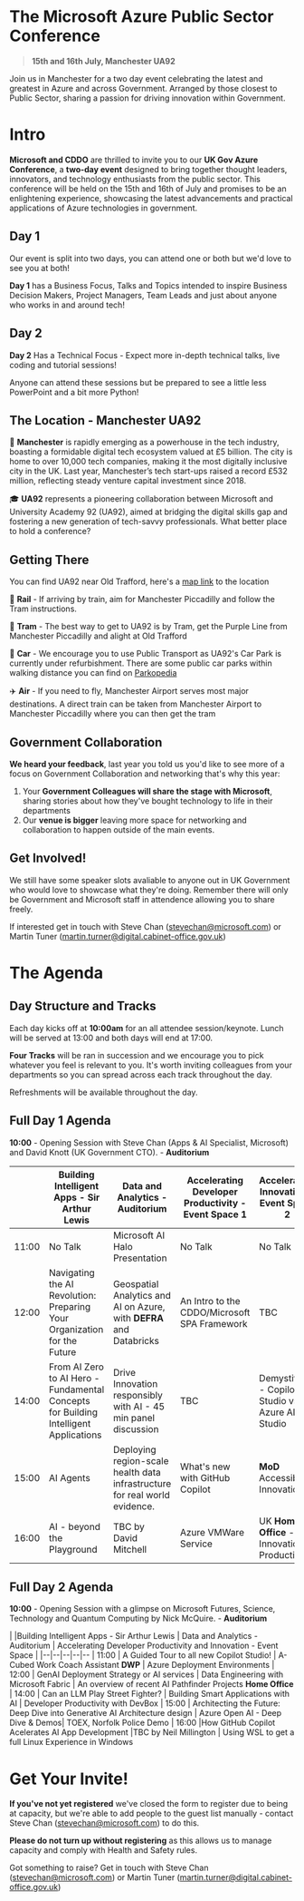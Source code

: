 

# The Microsoft Azure Public Sector Conference 

> **15th and 16th July, Manchester UA92**

Join us in Manchester for a two day event celebrating the latest and greatest in Azure and across Government. Arranged by those closest to Public Sector, sharing a passion for driving innovation within Government. 


# Intro

**Microsoft and CDDO** are thrilled to invite you to our **UK Gov Azure Conference**, a **two-day event** designed to bring together thought leaders, innovators, and technology enthusiasts from the public sector. This conference will be held on the 15th and 16th of July and promises to be an enlightening experience, showcasing the latest advancements and practical applications of Azure technologies in government.

## Day 1

Our event is split into two days, you can attend one or both but we'd love to see you at both!

**Day 1** has a Business Focus, Talks and Topics intended to inspire Business Decision Makers, Project Managers, Team Leads and just about anyone who works in and around tech!

## Day 2

**Day 2** Has a Technical Focus - Expect more in-depth technical talks, live coding and tutorial sessions!

Anyone can attend these sessions but be prepared to see a little less PowerPoint and a bit more Python!

## The Location - Manchester UA92 

🏢 **Manchester** is rapidly emerging as a powerhouse in the tech industry, boasting a formidable digital tech ecosystem valued at £5 billion. The city is home to over 10,000 tech companies, making it the most digitally inclusive city in the UK. Last year, Manchester’s tech start-ups raised a record £532 million, reflecting steady venture capital investment since 2018.

🎓 **UA92** represents a pioneering collaboration between Microsoft and University Academy 92 (UA92), aimed at bridging the digital skills gap and fostering a new generation of tech-savvy professionals. What better place to hold a conference?

## Getting There

You can find UA92 near Old Trafford, here's a [map link](https://maps.app.goo.gl/zFuKhJenMg9S1FiEA) to the location


🚝 **Rail** - If arriving by train, aim for Manchester Piccadilly and follow the Tram instructions. 

🚃 **Tram** - The best way to get to UA92 is by Tram, get the Purple Line from Manchester Piccadilly and alight at Old Trafford

🚗 **Car** - We encourage you to use Public Transport as UA92's Car Park is currently under refurbishment. There are some public car parks within walking distance you can find on [Parkopedia](https://en.parkopedia.co.uk/parking/locations/old_trafford_greater_manchester_england_united_kingdom_7753gcw2hhnx9q804b/?country=uk&arriving=202407150900&leaving=202407151800)

✈️ **Air** - If you need to fly, Manchester Airport serves most major destinations. A direct train can be taken from Manchester Airport to Manchester Piccadilly where you can then get the tram

## Government Collaboration

**We heard your feedback**, last year you told us you'd like to see more of a focus on Government Collaboration and networking that's why this year:

 1. Your **Government Colleagues will share the stage with Microsoft**, sharing stories about how they've bought technology to life in their departments
 2. Our **venue is bigger** leaving more space for networking and collaboration to happen outside of the main events.

## Get Involved!
We still have some speaker slots avaliable to anyone out in UK Government who would love to showcase what they're doing. Remember there will only be Government and Microsoft staff in attendence allowing you to share freely.

If interested get in touch with Steve Chan (stevechan@microsoft.com) or Martin Tuner (martin.turner@digital.cabinet-office.gov.uk)

# The Agenda

## Day Structure and Tracks 

Each day kicks off at **10:00am** for an all attendee session/keynote. Lunch will be served at 13:00 and both days will end at 17:00.

**Four Tracks** will be ran in succession and we encourage you to pick whatever you feel is relevant to you. It's worth inviting colleagues from your departments so you can spread across each track throughout the day. 

Refreshments will be available throughout the day. 

## Full Day 1 Agenda

**10:00** - Opening Session with Steve Chan (Apps & AI Specialist, Microsoft) and David Knott (UK Government CTO). - **Auditorium**

|  |Building Intelligent Apps - Sir Arthur Lewis | Data and Analytics - Auditorium | Accelerating Developer Productivity - Event Space 1 | Accelerating Innovation - Event Space 2|
|--|--|--|--|--
| 11:00 | No Talk | Microsoft AI Halo Presentation | No Talk | No Talk
| 12:00 | Navigating the AI Revolution: Preparing Your Organization for the Future | Geospatial Analytics and AI on Azure, with **DEFRA** and Databricks | An Intro to the CDDO/Microsoft SPA Framework | TBC
| 14:00 | From AI Zero to AI Hero - Fundamental Concepts for Building Intelligent Applications |Drive Innovation responsibly with AI - 45 min panel discussion | TBC | Demystifying - Copilot Studio vs Azure AI Studio
| 15:00 | AI Agents | Deploying region-scale health data infrastructure for real world evidence. | What's new with GitHub Copilot | **MoD** Accessibility Innovation
| 16:00 | AI - beyond the Playground |TBC by David Mitchell | Azure VMWare Service | UK **Home Office** - Innovation to Production


## Full Day 2 Agenda

**10:00** - Opening Session with a glimpse on Microsoft Futures, Science, Technology and Quantum Computing by Nick McQuire. - **Auditorium**


|  |Building Intelligent Apps - Sir Arthur Lewis | Data and Analytics - Auditorium | Accelerating Developer Productivity and Innovation - Event Space | 
|--|--|--|--|--
| 11:00 | A Guided Tour to all  new Copilot Studio! | A-Cubed Work Coach Assistant **DWP** | Azure Deployment Environments
| 12:00 | GenAI Deployment Strategy or AI services | Data Engineering with Microsoft Fabric | An overview of recent AI Pathfinder Projects **Home Office** 
| 14:00 | Can an LLM Play Street Fighter? | Building Smart Applications with AI | Developer Productivity with DevBox
| 15:00 | Architecting the Future: Deep Dive into Generative AI Architecture design | Azure Open AI - Deep Dive & Demos| TOEX, Norfolk Police Demo
| 16:00 |How GitHub Copilot Acelerates AI App Development  |TBC by Neil Millington  | Using WSL to get a full Linux Experience in Windows 


# Get Your Invite!

**If you've not yet registered** we've closed the form to register due to being at capacity, but we're able to add people to the guest list manually - contact Steve Chan (stevechan@microsoft.com) to do this.

**Please do not turn up without registering** as this allows us to manage capacity and comply with Health and Safety rules.

Got something to raise? Get in touch with Steve Chan (stevechan@microsoft.com) or Martin Tuner (martin.turner@digital.cabinet-office.gov.uk) 
